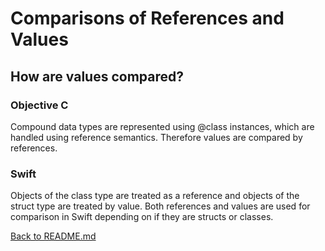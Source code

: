 # Comparisons of References and Values

## How are values compared?

### Objective C 
Compound data types are represented using @class instances, which are handled using reference semantics. Therefore values are compared by references.

### Swift
Objects of the class type are treated as a reference and objects of the struct type are treated by value. Both references and values are used for comparison in Swift depending on if they are structs or classes.

[Back to README.md](/README.md)
